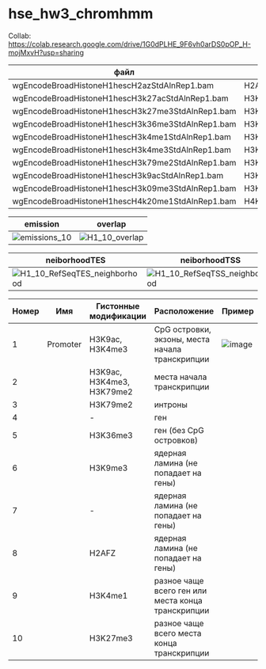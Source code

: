 # hse_hw3_chromhmm
Collab: https://colab.research.google.com/drive/1G0dPLHE_9F6vh0arDS0pOP_H-mojMxvH?usp=sharing

файл | имя
---|---
wgEncodeBroadHistoneH1hescH2azStdAlnRep1.bam | H2AFZ
wgEncodeBroadHistoneH1hescH3k27acStdAlnRep1.bam | H3K27ac
wgEncodeBroadHistoneH1hescH3k27me3StdAlnRep1.bam | H3K27me3
wgEncodeBroadHistoneH1hescH3k36me3StdAlnRep1.bam | H3K36me3
wgEncodeBroadHistoneH1hescH3k4me1StdAlnRep1.bam | H3K4me1
wgEncodeBroadHistoneH1hescH3k4me3StdAlnRep1.bam | H3K4me3
wgEncodeBroadHistoneH1hescH3k79me2StdAlnRep1.bam | H3K79me2
wgEncodeBroadHistoneH1hescH3k9acStdAlnRep1.bam | H3K9ac
wgEncodeBroadHistoneH1hescH3k09me3StdAlnRep1.bam | H3K9me3
wgEncodeBroadHistoneH1hescH4k20me1StdAlnRep1.bam | H4K20me1

emission | overlap 
---|---
![emissions_10](https://user-images.githubusercontent.com/103137801/230792911-fcf6812a-8a7e-4373-a292-7d326e4af139.png) | ![H1_10_overlap](https://user-images.githubusercontent.com/103137801/230792921-17275109-b657-4d90-9d9c-12a84fd68523.png) 

 neiborhoodTES | neiborhoodTSS | transition
---|---|---
![H1_10_RefSeqTES_neighborhood](https://user-images.githubusercontent.com/103137801/230792934-f92f1b17-c978-4dbd-9bdf-29f92fb8256c.png) | ![H1_10_RefSeqTSS_neighborhood](https://user-images.githubusercontent.com/103137801/230793029-76296a70-2641-43a9-82af-15fa51f30241.png) | ![transitions_10](https://user-images.githubusercontent.com/103137801/230793038-2cf3457a-f9db-4b7b-9ff0-8570a8fd236e.png)


Номер | Имя | Гистонные модификации | Расположение | Пример
---|---|---|---|---
1| Promoter |  H3K9ac, H3K4me3 | CpG островки, экзоны, места начала транскрипции | ![image](https://user-images.githubusercontent.com/103137801/230794242-8879c10b-6a41-4fc2-bdde-e3695bf72028.png)
2|  |  H3K9ac, H3K4me3, H3K79me2 | места начала транскрипции |
3|  |  H3K79me2 | интроны |
4|  | - | ген |
5|  |  H3K36me3 | ген (без CpG островков) |
6|  |  H3K9me3 | ядерная ламина (не попадает на гены) |
7|  | - | ядерная ламина (не попадает на гены) |
8|  |  H2AFZ | ядерная ламина (не попадает на гены) |
9|  |  H3K4me1 | разное чаще всего ген или места конца транскрипции|
10|  |  H3K27me3 | разное чаще всего места конца транскрипции|
